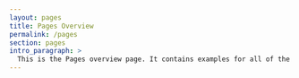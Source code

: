 ```yaml
---
layout: pages
title: Pages Overview
permalink: /pages
section: pages
intro_paragraph: >
  This is the Pages overview page. It contains examples for all of the pages that are used on developers.redhat.com.
---
```

